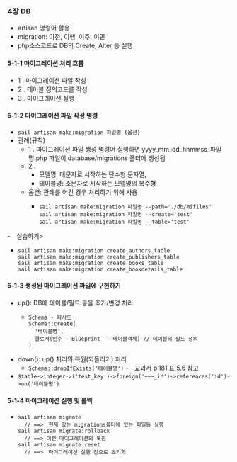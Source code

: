 ### 4장 DB
- artisan 명령어 활용
- migration: 이전, 이행, 이주, 이민
- php소스코드로 DB의 Create, Alter 등 실행

#### 5-1-1 마이그레이션 처리 흐름
- 1 . 마이그레이션 파일 작성
- 2 . 테이블 정의코드를 작성
- 3 . 마이그레이션 실행
#### 5-1-2 마이그레이션 파일 작성 명령
- ```sail artisan make:migration 파일명 {옵션}```
- 관례(규칙)
  - 1 . 마이그레이션 파일 생성 명령어 실행하면 yyyy_mm_dd_hhmmss_파일명.php 파일이 database/migrations 폴더에 생성됨
  - 2 . 
    - 모델명: 대문자로 시작하는 단수형 문자열, 
    - 테이블명: 소문자로 시작하는 모델명의 복수형
  - 옵션: 관례를 어긴 경우 처리하기 위해 사용
    - ```
      sail artisan make:migration 파일명 --path='./db/mifiles'
      sail artisan make:migration 파일명 --create='test'
      sail artisan make:migration 파일명 --table='test'
      ```
-　실습하기>
  - ```
    sail artisan make:migration create_authors_table
    sail artisan make:migration create_publishers_table
    sail artisan make:migration create_books_table
    sail artisan make:migration create_bookdetails_table
    ```
    
#### 5-1-3 생성된 마이그레이션 파일에 구현하기
- up(): DB에 테이블/필드 등을 추가/변경 처리
  - ```
    Schema - 파사드
    Schema::create(
      '테이블명',
      클로저(인수 - Blueprint ---테이블객체) // 테이블의 필드 정의
    )
    ```
- down(): up() 처리의 복원(되돌리기) 처리
  - ```Schema::dropIfExists('테이블명')```
-　교과서 p.181  표 5.6 참고
- ``` $table->integer->('test_key')->foreign('~~~_id')->references('id')->on('테이블명') ```

#### 5-1-4 마이그레이션 실행 및 롤백
- ```
  sail artisan migrate
    // ==>　현재 있는 migrations폴더에 있는 파일들 실행
  sail artisan migrate:rollback 
    // ==> 이전 마이그레이션의 복원
  sail artisan migrate:reset
    // ==>　마이그레이션 실행 전으로 초기화
  ```